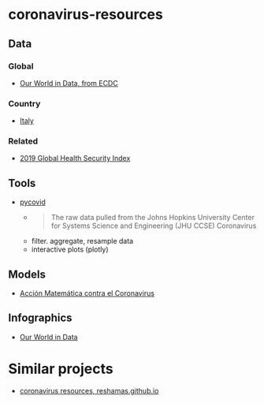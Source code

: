 # coronavirus-resources

## Data

### Global

- [Our World in Data, from ECDC](https://ourworldindata.org/coronavirus-source-data)

### Country

- [Italy](https://github.com/pcm-dpc/COVID-19)

### Related
  - [2019 Global Health Security Index](https://www.ghsindex.org/)

## Tools

- [pycovid](https://github.com/sudharshan-ashok/pycovid)
  - > The raw data pulled from the Johns Hopkins University Center for Systems Science and Engineering (JHU CCSE) Coronavirus
  - filter. aggregate, resample data
  - interactive plots (plotly)

## Models

- [Acción Matemática contra el Coronavirus](http://matematicas.uclm.es/cemat/covid19/pagina-ejemplo/)

## Infographics

- [Our World in Data](https://ourworldindata.org/coronavirus)

# Similar projects

- [coronavirus resources, reshamas.github.io](https://reshamas.github.io/coronavirus-resources)

